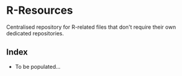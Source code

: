 # R-Resources
Centralised repository for R-related files that don't require their own dedicated repositories.

## Index

- To be populated...
